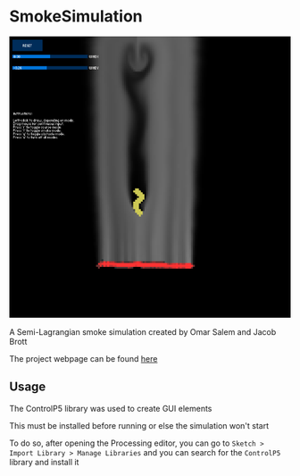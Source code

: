 # SmokeSimulation

![Image of the smoke simulation](smokefull.png)

A Semi-Lagrangian smoke simulation created by Omar Salem and Jacob Brott

The project webpage can be found [here](https://sites.google.com/umn.edu/smoke-simulation)

## Usage

The ControlP5 library was used to create GUI elements

This must be installed before running or else the simulation won't start

To do so, after opening the Processing editor, you can go to `Sketch > Import Library > Manage Libraries` and you can search for the `ControlP5` library and install it
